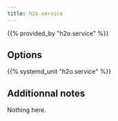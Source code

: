 ```yaml
---
title: h2o.service
---
```


{{% provided_by "h2o.service" %}}

## Options

{{% systemd_unit "h2o.service" %}}

## Additionnal notes

Nothing here.